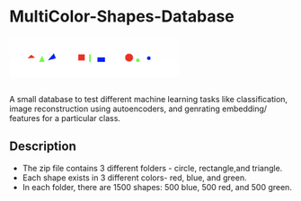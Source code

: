 # MultiColor-Shapes-Database

<img align="center" alt="wallpaper" width = "60%" height= "60%" src="./shapes.png?raw=True" />
  
<br>
<br>

A small database to test different machine learning tasks like classification, image reconstruction using autoencoders, and genrating embedding/ features for a particular class.  

## Description

- The zip file contains 3 different folders - circle, rectangle,and triangle.
- Each shape exists in 3 different colors- red, blue, and green.
- In each folder, there are 1500 shapes: 500 blue, 500 red, and 500 green.

